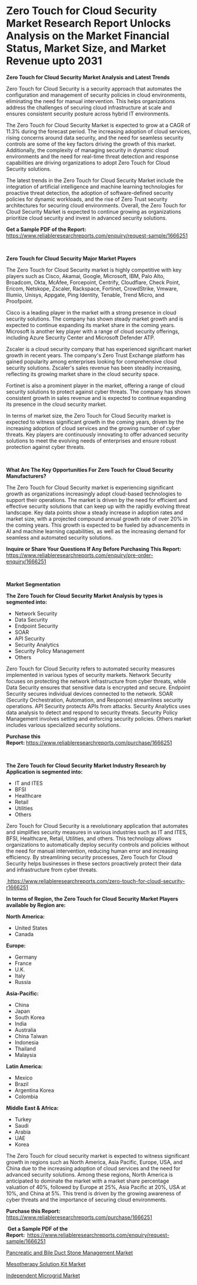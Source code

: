 <p><h1>Zero Touch for Cloud Security Market Research Report Unlocks Analysis on the Market Financial Status, Market Size, and Market Revenue upto 2031</h1></p><p><strong>Zero Touch for Cloud Security Market Analysis and Latest Trends</strong></p>
<p><p>Zero Touch for Cloud Security is a security approach that automates the configuration and management of security policies in cloud environments, eliminating the need for manual intervention. This helps organizations address the challenges of securing cloud infrastructure at scale and ensures consistent security posture across hybrid IT environments.</p><p>The Zero Touch for Cloud Security Market is expected to grow at a CAGR of 11.3% during the forecast period. The increasing adoption of cloud services, rising concerns around data security, and the need for seamless security controls are some of the key factors driving the growth of this market. Additionally, the complexity of managing security in dynamic cloud environments and the need for real-time threat detection and response capabilities are driving organizations to adopt Zero Touch for Cloud Security solutions.</p><p>The latest trends in the Zero Touch for Cloud Security Market include the integration of artificial intelligence and machine learning technologies for proactive threat detection, the adoption of software-defined security policies for dynamic workloads, and the rise of Zero Trust security architectures for securing cloud environments. Overall, the Zero Touch for Cloud Security Market is expected to continue growing as organizations prioritize cloud security and invest in advanced security solutions.</p></p>
<p><strong>Get a Sample PDF of the Report:&nbsp;</strong> <a href="https://www.reliableresearchreports.com/enquiry/request-sample/1666251">https://www.reliableresearchreports.com/enquiry/request-sample/1666251</a></p>
<p>&nbsp;</p>
<p><strong>Zero Touch for Cloud Security Major Market Players</strong></p>
<p><p>The Zero Touch for Cloud Security market is highly competitive with key players such as Cisco, Akamai, Google, Microsoft, IBM, Palo Alto, Broadcom, Okta, McAfee, Forcepoint, Centrify, Cloudflare, Check Point, Ericom, Netskope, Zscaler, Rackspace, Fortinet, CrowdStrike, Vmware, Illumio, Unisys, Appgate, Ping Identity, Tenable, Trend Micro, and Proofpoint.</p><p>Cisco is a leading player in the market with a strong presence in cloud security solutions. The company has shown steady market growth and is expected to continue expanding its market share in the coming years. Microsoft is another key player with a range of cloud security offerings, including Azure Security Center and Microsoft Defender ATP.</p><p>Zscaler is a cloud security company that has experienced significant market growth in recent years. The company's Zero Trust Exchange platform has gained popularity among enterprises looking for comprehensive cloud security solutions. Zscaler's sales revenue has been steadily increasing, reflecting its growing market share in the cloud security space.</p><p>Fortinet is also a prominent player in the market, offering a range of cloud security solutions to protect against cyber threats. The company has shown consistent growth in sales revenue and is expected to continue expanding its presence in the cloud security market.</p><p>In terms of market size, the Zero Touch for Cloud Security market is expected to witness significant growth in the coming years, driven by the increasing adoption of cloud services and the growing number of cyber threats. Key players are continuously innovating to offer advanced security solutions to meet the evolving needs of enterprises and ensure robust protection against cyber threats.</p></p>
<p>&nbsp;</p>
<p><strong>What Are The Key Opportunities For Zero Touch for Cloud Security Manufacturers?</strong></p>
<p><p>The Zero Touch for Cloud Security market is experiencing significant growth as organizations increasingly adopt cloud-based technologies to support their operations. The market is driven by the need for efficient and effective security solutions that can keep up with the rapidly evolving threat landscape. Key data points show a steady increase in adoption rates and market size, with a projected compound annual growth rate of over 20% in the coming years. This growth is expected to be fueled by advancements in AI and machine learning capabilities, as well as the increasing demand for seamless and automated security solutions.</p></p>
<p><strong>Inquire or Share Your Questions If Any Before Purchasing This Report:</strong> <a href="https://www.reliableresearchreports.com/enquiry/pre-order-enquiry/1666251">https://www.reliableresearchreports.com/enquiry/pre-order-enquiry/1666251</a></p>
<p>&nbsp;</p>
<p><strong>Market Segmentation</strong></p>
<p><strong>The Zero Touch for Cloud Security Market Analysis by types is segmented into:</strong></p>
<p><ul><li>Network Security</li><li>Data Security</li><li>Endpoint Security</li><li>SOAR</li><li>API Security</li><li>Security Analytics</li><li>Security Policy Management</li><li>Others</li></ul></p>
<p><p>Zero Touch for Cloud Security refers to automated security measures implemented in various types of security markets. Network Security focuses on protecting the network infrastructure from cyber threats, while Data Security ensures that sensitive data is encrypted and secure. Endpoint Security secures individual devices connected to the network. SOAR (Security Orchestration, Automation, and Response) streamlines security operations. API Security protects APIs from attacks. Security Analytics uses data analysis to detect and respond to security threats. Security Policy Management involves setting and enforcing security policies. Others market includes various specialized security solutions.</p></p>
<p><strong>Purchase this Report:&nbsp;</strong><a href="https://www.reliableresearchreports.com/purchase/1666251">https://www.reliableresearchreports.com/purchase/1666251</a></p>
<p>&nbsp;</p>
<p><strong>The Zero Touch for Cloud Security Market Industry Research by Application is segmented into:</strong></p>
<p><ul><li>IT and ITES</li><li>BFSI</li><li>Healthcare</li><li>Retail</li><li>Utilities</li><li>Others</li></ul></p>
<p><p>Zero Touch for Cloud Security is a revolutionary application that automates and simplifies security measures in various industries such as IT and ITES, BFSI, Healthcare, Retail, Utilities, and others. This technology allows organizations to automatically deploy security controls and policies without the need for manual intervention, reducing human error and increasing efficiency. By streamlining security processes, Zero Touch for Cloud Security helps businesses in these sectors proactively protect their data and infrastructure from cyber threats.</p></p>
<p><a href="https://www.reliableresearchreports.com/zero-touch-for-cloud-security-r1666251">&nbsp;https://www.reliableresearchreports.com/zero-touch-for-cloud-security-r1666251</a></p>
<p><strong>In terms of Region, the Zero Touch for Cloud Security Market Players available by Region are:</strong></p>
<p>
    <p> <strong> North America: </strong>
        <ul>
            <li>United States</li>
            <li>Canada</li>
        </ul>
        </p> 
    <p> <strong> Europe: </strong>
        <ul>
            <li>Germany</li>
            <li>France</li>
            <li>U.K.</li>
            <li>Italy</li>
            <li>Russia</li>
        </ul>
        </p> 
    <p> <strong> Asia-Pacific: </strong>
        <ul>
            <li>China</li>
            <li>Japan</li>
            <li>South Korea</li>
            <li>India</li>
            <li>Australia</li>
            <li>China Taiwan</li>
            <li>Indonesia</li>
            <li>Thailand</li>
            <li>Malaysia</li>
        </ul>
        </p> 
    <p> <strong> Latin America: </strong>
        <ul>
            <li>Mexico</li>
            <li>Brazil</li>
            <li>Argentina Korea</li>
            <li>Colombia</li>
        </ul>
        </p> 
    <p> <strong> Middle East & Africa: </strong>
        <ul>
            <li>Turkey</li>
            <li>Saudi</li>
            <li>Arabia</li>
            <li>UAE</li>
            <li>Korea</li>
        </ul>
    </p>
    </p>
<p><p>The Zero Touch for cloud security market is expected to witness significant growth in regions such as North America, Asia Pacific, Europe, USA, and China due to the increasing adoption of cloud services and the need for advanced security solutions. Among these regions, North America is anticipated to dominate the market with a market share percentage valuation of 40%, followed by Europe at 25%, Asia Pacific at 20%, USA at 10%, and China at 5%. This trend is driven by the growing awareness of cyber threats and the importance of securing cloud environments.</p></p>
<p><strong>Purchase this Report: </strong><a href="https://www.reliableresearchreports.com/purchase/1666251">https://www.reliableresearchreports.com/purchase/1666251</a></p>
<p>&nbsp;<strong>Get a Sample PDF of the Report:&nbsp;&nbsp;</strong><a href="https://www.reliableresearchreports.com/enquiry/request-sample/1666251">https://www.reliableresearchreports.com/enquiry/request-sample/1666251</a></p>
<p><strong></strong></p>
<p><p><a href="https://github.com/singletonthaxterkelliehr2df/Market-Research-Report-List-3/blob/main/pancreatic-and-bile-duct-stone-management-market.md">Pancreatic and Bile Duct Stone Management Market</a></p><p><a href="https://github.com/LibbySpencer2018/Market-Research-Report-List-1/blob/main/mesotherapy-solution-kit-market.md">Mesotherapy Solution Kit Market</a></p><p><a href="https://github.com/ashman753/Market-Research-Report-List-2/blob/main/independent-microgrid-market.md">Independent Microgrid Market</a></p></p>